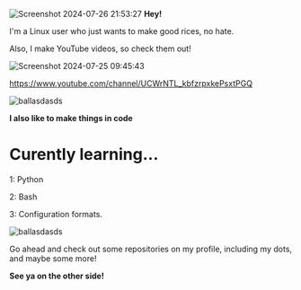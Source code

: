 ![Screenshot 2024-07-26 21:53:27](https://github.com/user-attachments/assets/0db9a496-5979-4a44-a81e-5ab1ea0b2049)
**Hey!**

I'm a Linux user who just wants to make good rices, no hate.

Also, I make YouTube videos, so check them out!

![Screenshot 2024-07-25 09:45:43](https://github.com/user-attachments/assets/aa4e8168-49ab-4f15-8616-8dda03c9d9a5)

https://www.youtube.com/channel/UCWrNTL_kbfzrpxkePsxtPGQ

![ballasdasds](https://github.com/user-attachments/assets/d61563c1-80a2-4204-9b15-1e0839026c37)

**I also like to make things in code**

# Curently learning...

1: Python

2: Bash

3: Configuration formats.

![ballasdasds](https://github.com/user-attachments/assets/a1a1d2d2-7dfc-493a-a389-5623cc06ddd9)

Go ahead and check out some repositories on my profile, including my dots, and maybe some more!

**See ya on the other side!**
